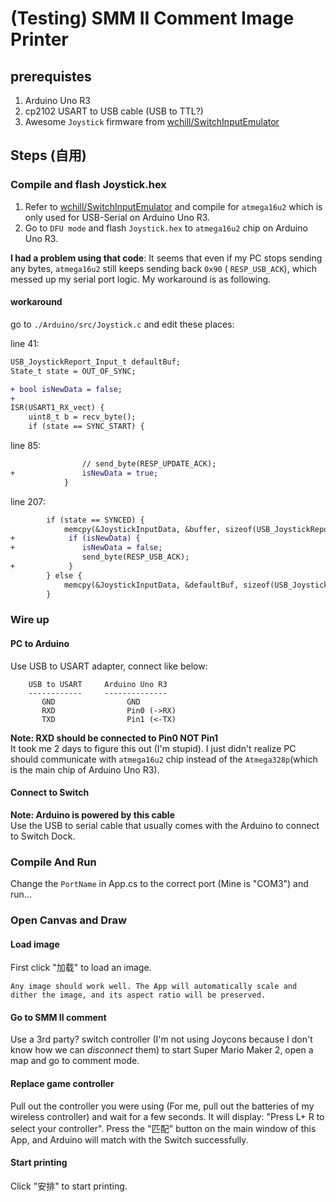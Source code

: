 # (Testing) SMM II Comment Image Printer

## prerequistes

1. Arduino Uno R3
1. cp2102 USART to USB cable (USB to TTL?)
3. Awesome `Joystick` firmware from [wchill/SwitchInputEmulator](https://github.com/wchill/SwitchInputEmulator)

## Steps (自用)

### Compile and flash Joystick.hex
1. Refer to [wchill/SwitchInputEmulator](https://github.com/wchill/SwitchInputEmulator) and compile for `atmega16u2` which is only used for USB-Serial on Arduino Uno R3.
2. Go to `DFU mode` and flash `Joystick.hex` to `atmega16u2` chip on Arduino Uno R3.

**I had a problem using that code**: It seems that even if my PC stops sending any bytes, `atmega16u2` still keeps sending back `0x90` ( `RESP_USB_ACK`), which messed up my serial port logic. My workaround is as following.
#### workaround
go to `./Arduino/src/Joystick.c` and edit these places:

line 41:
~~~diff
USB_JoystickReport_Input_t defaultBuf;
State_t state = OUT_OF_SYNC;

+ bool isNewData = false;
+
ISR(USART1_RX_vect) {
    uint8_t b = recv_byte();
    if (state == SYNC_START) {
~~~
line 85:
~~~diff
                // send_byte(RESP_UPDATE_ACK);
+               isNewData = true;
            }
~~~
line 207:
~~~diff
        if (state == SYNCED) {                
            memcpy(&JoystickInputData, &buffer, sizeof(USB_JoystickReport_Input_t));
+            if (isNewData) {
+               isNewData = false;
                send_byte(RESP_USB_ACK);
+            }
        } else {
            memcpy(&JoystickInputData, &defaultBuf, sizeof(USB_JoystickReport_Input_t));
        }
~~~

### Wire up

#### PC to Arduino
Use USB to USART adapter, connect like below:

        USB to USART     Arduino Uno R3
        ------------     --------------
           GND                GND
           RXD                Pin0 (->RX)
           TXD                Pin1 (<-TX)
**Note: RXD should be connected to Pin0 NOT Pin1**  
It took me 2 days to figure this out (I'm stupid). I just didn't realize PC should communicate with `atmega16u2` chip instead of the `Atmega328p`(which is the main chip of Arduino Uno R3).

#### Connect to Switch
**Note: Arduino is powered by this cable**  
Use the USB to serial cable that usually comes with the Arduino to connect to Switch Dock.

### Compile And Run
Change the `PortName` in App.cs to the correct port (Mine is "COM3") and run...

### Open Canvas and Draw

#### Load image
First click "加载" to load an image. 

    Any image should work well. The App will automatically scale and dither the image, and its aspect ratio will be preserved.
 
#### Go to SMM II comment
Use a 3rd party? switch controller (I'm not using Joycons because I don't know how we can *disconnect* them) to start Super Mario Maker 2, open a map and go to comment mode.
#### Replace game controller
Pull out the controller you were using (For me, pull out the batteries of my wireless controller) and wait for a few seconds. It will display: "Press L+ R to select your controller". Press the "匹配" button on the main window of this App, and Arduino will match with the Switch successfully.
#### Start printing
Click "安排" to start printing.
